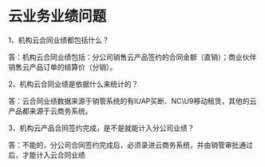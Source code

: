 # 云业务业绩问题

1、机构云合同业绩都包括什么？

答：机构云合同业绩包括：分公司销售云产品签约的合同金额（直销）；商业伙伴销售云产品订单的结算价（分销）。

2、机构云合同业绩是依据什么来统计的？

答：云合同业绩数据来源于销管系统的有IUAP买断、NC\U9移动租赁，其他的云产品都来源于云商务系统。

3、机构云产品合同签约完成，是不是就能计入分公司业绩？

答：不能的，分公司合同签约完成后，必须录进云商务系统，并由销管审批通过后，才能计入云合同业绩

